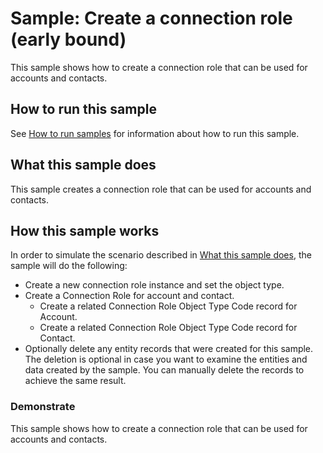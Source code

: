 
# Sample: Create a connection role (early bound)

This sample shows how to create a connection role that can be used for accounts and contacts.

## How to run this sample

See [How to run samples](https://github.com/microsoft/Dynamics365-Apps-Samples/blob/master/sales/README.md) for information about how to run this sample.

## What this sample does

This sample creates a connection role that can be used for accounts and contacts.

## How this sample works

In order to simulate the scenario described in [What this sample does](#what-this-sample-does), the sample will do the following:

- Create a new connection role instance and set the object type.
- Create a Connection Role for account and contact.
    - Create a related Connection Role Object Type Code record for Account.
    - Create a related Connection Role Object Type Code record for Contact.
- Optionally delete any entity records that were created for this sample. The deletion is optional in case you want to examine the entities and data created by the sample. You can manually delete the records to achieve the same result.

### Demonstrate

This sample shows how to create a connection role that can be used for accounts and contacts.